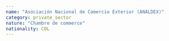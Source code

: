 ```yaml
---
name: "Asociación Nacional de Comercio Exterior (ANALDEX)"
category: private_sector
nature: "Chambre de commerce"
nationality: COL
---
```

    
